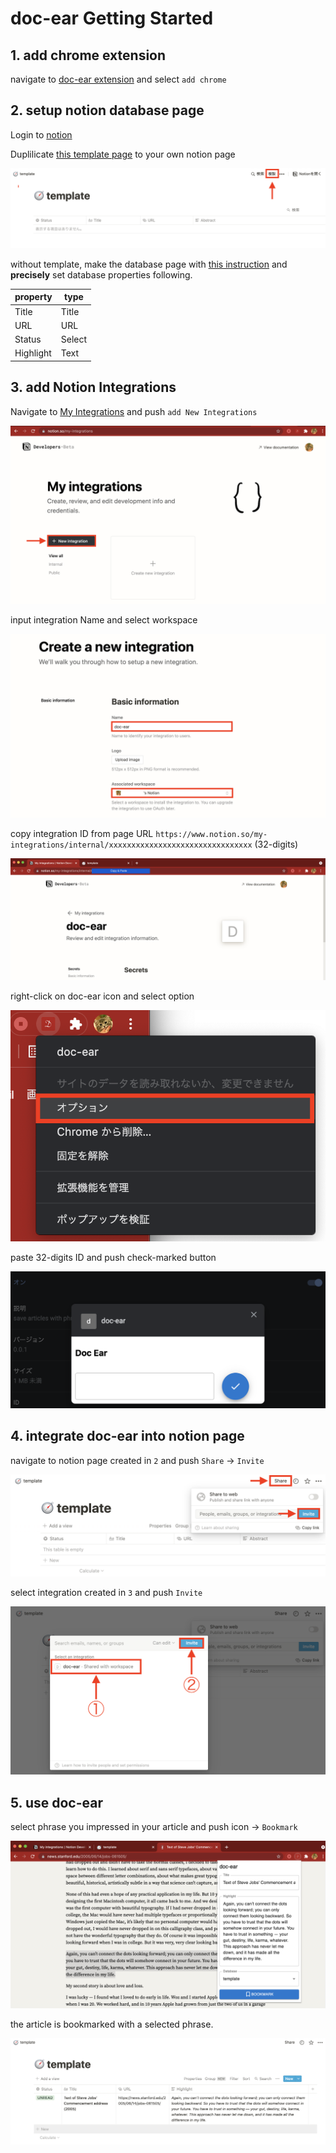 # doc-ear Getting Started

## 1. add chrome extension

navigate to [doc-ear extension](https://chrome.google.com/webstore/detail/doc-ear/ehnemnmbeciffbkhjhliocjhlgfhbdcm?hl=ja&authuser=0) and select `add chrome`

## 2. setup notion database page

Login to [notion](https://www.notion.so)

Duplilicate [this template page](https://www.notion.so/6b016c99ac6141f0ac8842891c0f6ced?v=d831c62a89e14794b250612650256890) to your own notion page

![template](./images/1-duplicate-template.png)

without template, make the database page with [this instruction](https://www.notion.so/guides/creating-a-database) and **precisely** set database properties following.

| property  | type   |
| --------- | ------ |
| Title     | Title  |
| URL       | URL    |
| Status    | Select |
| Highlight | Text   |

## 3. add Notion Integrations

Navigate to [My Integrations](https://www.notion.so/my-integrations) and push `add New Integrations`

![integration](./images/2-setting-integration.png)

input integration Name and select workspace

![integration](./images/3-setting-integration-2.png)

copy integration ID from page URL `https://www.notion.so/my-integrations/internal/xxxxxxxxxxxxxxxxxxxxxxxxxxxxxxxx` (32-digits)

![ID](./images/4-copy-ID.png)

right-click on doc-ear icon and select option

![option](./images/5-option.png)

paste 32-digits ID and push check-marked button

![input](./images/6-input-ID.png)

## 4. integrate doc-ear into notion page

navigate to notion page created in `2` and push `Share` -> `Invite`

![invite](./images/7-share-invite.png)

select integration created in `3` and push `Invite`

![select](./images/8-select-integration.png)

## 5. use doc-ear

select phrase you impressed in your article and push icon → `Bookmark`

![copy](./images/9-copy.png)

the article is bookmarked with a selected phrase.

![page](./images/10-page.png)
